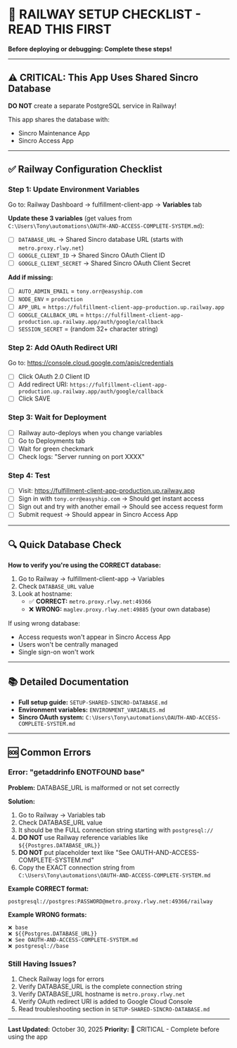 # 🚨 RAILWAY SETUP CHECKLIST - READ THIS FIRST

**Before deploying or debugging: Complete these steps!**

---

## ⚠️ CRITICAL: This App Uses Shared Sincro Database

**DO NOT** create a separate PostgreSQL service in Railway!

This app shares the database with:
- Sincro Maintenance App
- Sincro Access App

---

## ✅ Railway Configuration Checklist

### Step 1: Update Environment Variables

Go to: Railway Dashboard → fulfillment-client-app → **Variables** tab

**Update these 3 variables** (get values from `C:\Users\Tony\automations\OAUTH-AND-ACCESS-COMPLETE-SYSTEM.md`):

- [ ] `DATABASE_URL` → Shared Sincro database URL (starts with `metro.proxy.rlwy.net`)
- [ ] `GOOGLE_CLIENT_ID` → Shared Sincro OAuth Client ID
- [ ] `GOOGLE_CLIENT_SECRET` → Shared Sincro OAuth Client Secret

**Add if missing:**

- [ ] `AUTO_ADMIN_EMAIL` = `tony.orr@easyship.com`
- [ ] `NODE_ENV` = `production`
- [ ] `APP_URL` = `https://fulfillment-client-app-production.up.railway.app`
- [ ] `GOOGLE_CALLBACK_URL` = `https://fulfillment-client-app-production.up.railway.app/auth/google/callback`
- [ ] `SESSION_SECRET` = (random 32+ character string)

### Step 2: Add OAuth Redirect URI

Go to: https://console.cloud.google.com/apis/credentials

- [ ] Click OAuth 2.0 Client ID
- [ ] Add redirect URI: `https://fulfillment-client-app-production.up.railway.app/auth/google/callback`
- [ ] Click SAVE

### Step 3: Wait for Deployment

- [ ] Railway auto-deploys when you change variables
- [ ] Go to Deployments tab
- [ ] Wait for green checkmark
- [ ] Check logs: "Server running on port XXXX"

### Step 4: Test

- [ ] Visit: https://fulfillment-client-app-production.up.railway.app
- [ ] Sign in with `tony.orr@easyship.com` → Should get instant access
- [ ] Sign out and try with another email → Should see access request form
- [ ] Submit request → Should appear in Sincro Access App

---

## 🔍 Quick Database Check

**How to verify you're using the CORRECT database:**

1. Go to Railway → fulfillment-client-app → Variables
2. Check `DATABASE_URL` value
3. Look at hostname:
   - ✅ **CORRECT:** `metro.proxy.rlwy.net:49366`
   - ❌ **WRONG:** `maglev.proxy.rlwy.net:49885` (your own database)

If using wrong database:
- Access requests won't appear in Sincro Access App
- Users won't be centrally managed
- Single sign-on won't work

---

## 📚 Detailed Documentation

- **Full setup guide:** `SETUP-SHARED-SINCRO-DATABASE.md`
- **Environment variables:** `ENVIRONMENT_VARIABLES.md`
- **Sincro OAuth system:** `C:\Users\Tony\automations\OAUTH-AND-ACCESS-COMPLETE-SYSTEM.md`

---

## 🆘 Common Errors

### Error: "getaddrinfo ENOTFOUND base"

**Problem:** DATABASE_URL is malformed or not set correctly

**Solution:**
1. Go to Railway → Variables tab
2. Check DATABASE_URL value
3. It should be the FULL connection string starting with `postgresql://`
4. **DO NOT** use Railway reference variables like `${{Postgres.DATABASE_URL}}`
5. **DO NOT** put placeholder text like "See OAUTH-AND-ACCESS-COMPLETE-SYSTEM.md"
6. Copy the EXACT connection string from `C:\Users\Tony\automations\OAUTH-AND-ACCESS-COMPLETE-SYSTEM.md`

**Example CORRECT format:**
```
postgresql://postgres:PASSWORD@metro.proxy.rlwy.net:49366/railway
```

**Example WRONG formats:**
```
❌ base
❌ ${{Postgres.DATABASE_URL}}
❌ See OAUTH-AND-ACCESS-COMPLETE-SYSTEM.md
❌ postgresql://base
```

### Still Having Issues?

1. Check Railway logs for errors
2. Verify DATABASE_URL is the complete connection string
3. Verify DATABASE_URL hostname is `metro.proxy.rlwy.net`
4. Verify OAuth redirect URI is added to Google Cloud Console
5. Read troubleshooting section in `SETUP-SHARED-SINCRO-DATABASE.md`

---

**Last Updated:** October 30, 2025
**Priority:** 🚨 CRITICAL - Complete before using the app

